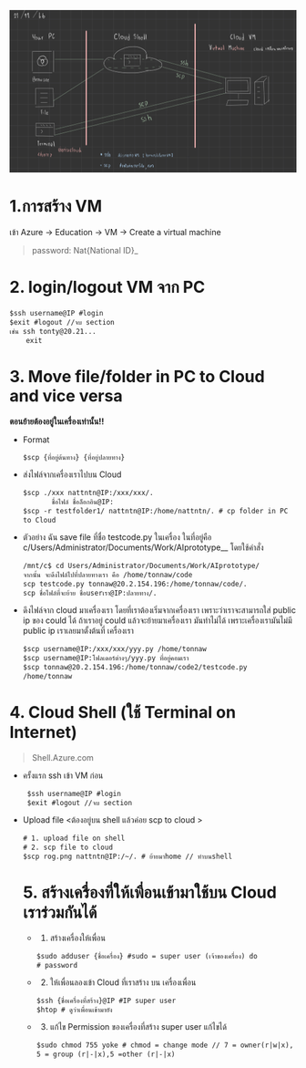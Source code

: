 ![VM](https://github.com/nattntn/AIPrototype2023/blob/main/lecture/VM.jpg)
 # 1.การสร้าง VM
เข้า Azure -> Education -> VM -> Create a virtual machine
> password: Nat{National ID}_
 # 2. login/logout  VM จาก PC
 ```
 $ssh username@IP #login
 $exit #logout //จบ section
 เช่น ssh tonty@20.21...
     exit
 ```

 # 3. Move file/folder in PC to Cloud and vice versa 
 __ตอนย้ายต้องอยู่ในเครื่องเท่านั้น!!__
* Format
  ```
  $scp {ที่อยู่ต้นทาง} {ที่อยู่ปลายทาง}
  ```
* ส่งไฟล์จากเครื่องเราไปบน Cloud
  ```
  $scp ./xxx nattntn@IP:/xxx/xxx/.
         ชื่อไฟล์ ชื่อล็อกอิน@IP:
  $scp -r testfolder1/ nattntn@IP:/home/nattntn/. # cp folder in PC to Cloud
  ```
* ตัวอย่าง ฉัน save file ที่ชื่อ testcode.py ในเครื่อง ในที่อยู่คือ c/Users/Administrator/Documents/Work/AIprototype__
 โดยใช้คำสั่ง 
  ```
  /mnt/c$ cd Users/Administrator/Documents/Work/AIprototype/
  จากนั้น จะดึงไฟล์ไปที่ปลายทางเรา คือ /home/tonnaw/code
  scp testcode.py tonnaw@20.2.154.196:/home/tonnaw/code/.
  scp ชื่อไฟล์ที่จะย้าย ชื่อuserเรา@IP:ปลายทาง/.
  ```
* ดึงไฟล์จาก cloud มาเครื่องเรา
 โดยที่เราต้องเริ่มจากเครื่องเรา เพราะว่าเราจะสามารถใส่ public ip ของ could ได้
 ถ้าเราอยู่ could แล้วจะย้ายมาเครื่องเรา มันทำไม่ได้ เพราะเครื่องเรามันไม่มี public ip
 เราเลยมาตั้งต้นที่ เครื่องเรา
  ```
  $scp username@IP:/xxx/xxx/yyy.py /home/tonnaw
  $scp username@IP:โฟลเดอร์ต่างๆ/yyy.py ที่อยู่คอมเรา
  $scp tonnaw@20.2.154.196:/home/tonnaw/code2/testcode.py /home/tonnaw
  ```
 # 4. Cloud Shell (ใช้ Terminal on Internet)
 > Shell.Azure.com
* ครั้งแรก ssh เข้า VM ก่อน
  ```
   $ssh username@IP #login
   $exit #logout //จบ section
  ```
* Upload file <ต้องอยู่บน shell แล้วค่อย scp to cloud >
  ```
  # 1. upload file on shell
  # 2. scp file to cloud
  $scp rog.png nattntn@IP:/~/. # ย้ายมาhome // ทำบนshell
  ```
  # 5. สร้างเครื่องที่ให้เพื่อนเข้ามาใช้บน Cloud เราร่วมกันได้
  * 1. สร้างเครื่องให้เพื่อน
    ```
    $sudo adduser {ชื่อเครื่อง} #sudo = super user (เจ้าของเครื่อง) do
    # password
    ```
  * 2. ให้เพื่อนลองเข้า Cloud ที่เราสร้าง บน เครื่องเพื่อน
    ```
    $ssh {ชื่อเครื่องที่สร้าง}@IP #IP super user
    $htop # ดูว่าเพื่อนเข้ามายัง
    ```
  * 3. แก้ไข Permission ของเครื่องที่สร้าง
    super user แก้ไขได้
    ```
    $sudo chmod 755 yoke # chmod = change mode // 7 = owner(r|w|x), 5 = group (r|-|x),5 =other (r|-|x)
    ```
    
    
  
  
 
 
